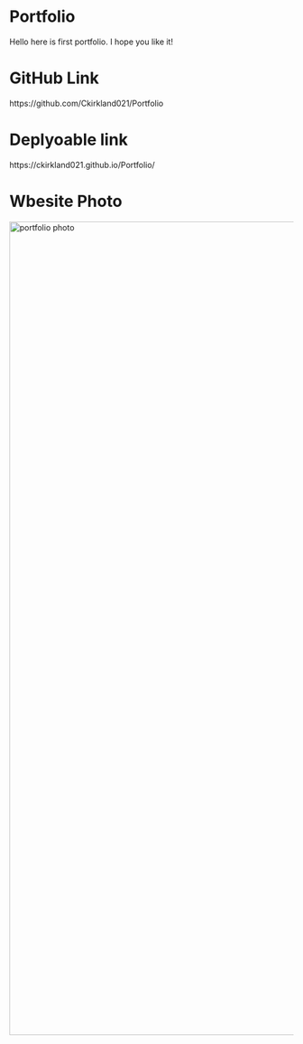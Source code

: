 # Portfolio
Hello here is first portfolio. I hope you like it!

<h1>GitHub Link</h1>
https://github.com/Ckirkland021/Portfolio


<h1>Deplyoable link</h1>
https://ckirkland021.github.io/Portfolio/


<h1>Wbesite Photo</h1>
<img width="1440" alt="portfolio photo" src="https://user-images.githubusercontent.com/125106964/223320796-5b42ee9b-65dc-4e7b-9a85-13f341ef6acc.png">
